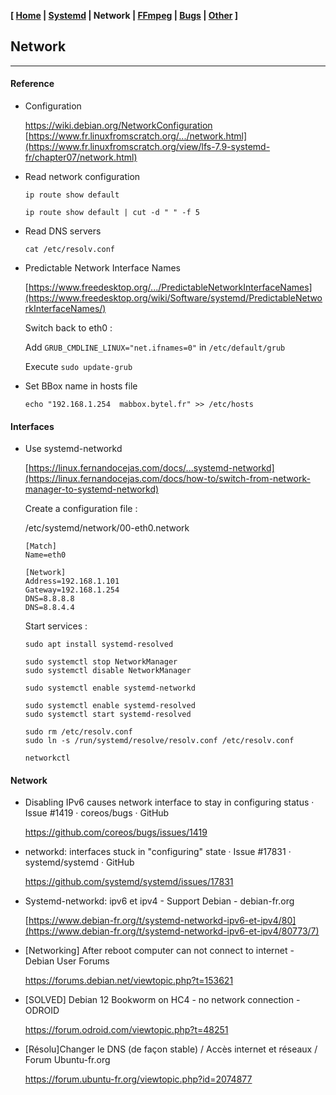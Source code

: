 <link href="style.css" rel="stylesheet"></link>

**[ [Home](00-Home.html) | [Systemd](01-Systemd.html) | Network | [FFmpeg](03-FFmpeg.html) | [Bugs](04-Bugs.html) | [Other](99-Other.html) ]**

## Network

---

#### Reference

* Configuration
    
    https://wiki.debian.org/NetworkConfiguration  
    [https://www.fr.linuxfromscratch.org/.../network.html](https://www.fr.linuxfromscratch.org/view/lfs-7.9-systemd-fr/chapter07/network.html)  

* Read network configuration
    
    `ip route show default`
    
    `ip route show default | cut -d " " -f 5`

* Read DNS servers
    
    `cat /etc/resolv.conf`

* Predictable Network Interface Names
    
    [https://www.freedesktop.org/.../PredictableNetworkInterfaceNames](https://www.freedesktop.org/wiki/Software/systemd/PredictableNetworkInterfaceNames/)  
    
    Switch back to eth0 :
    
    Add `GRUB_CMDLINE_LINUX="net.ifnames=0"` in `/etc/default/grub`
    
    Execute `sudo update-grub`
    
* Set BBox name in hosts file

    `echo "192.168.1.254  mabbox.bytel.fr" >> /etc/hosts`


#### Interfaces

* Use systemd-networkd
    
    [https://linux.fernandocejas.com/docs/...systemd-networkd](https://linux.fernandocejas.com/docs/how-to/switch-from-network-manager-to-systemd-networkd)  
    
    Create a configuration file :
    
    /etc/systemd/network/00-eth0.network

    ```
    [Match]
    Name=eth0

    [Network]
    Address=192.168.1.101
    Gateway=192.168.1.254
    DNS=8.8.8.8
    DNS=8.8.4.4
    ```
    
    Start services :
    
    ```
    sudo apt install systemd-resolved

    sudo systemctl stop NetworkManager
    sudo systemctl disable NetworkManager

    sudo systemctl enable systemd-networkd

    sudo systemctl enable systemd-resolved
    sudo systemctl start systemd-resolved

    sudo rm /etc/resolv.conf
    sudo ln -s /run/systemd/resolve/resolv.conf /etc/resolv.conf

    networkctl
    ```

#### Network

* Disabling IPv6 causes network interface to stay in configuring status · Issue #1419 · coreos/bugs · GitHub
    
    https://github.com/coreos/bugs/issues/1419  

* networkd: interfaces stuck in "configuring" state · Issue #17831 · systemd/systemd · GitHub
    
    https://github.com/systemd/systemd/issues/17831  

* Systemd-networkd: ipv6 et ipv4 - Support Debian - debian-fr.org
    
    [https://www.debian-fr.org/t/systemd-networkd-ipv6-et-ipv4/80](https://www.debian-fr.org/t/systemd-networkd-ipv6-et-ipv4/80773/7)  

* [Networking] After reboot computer can not connect to internet - Debian User Forums
    
    https://forums.debian.net/viewtopic.php?t=153621  

* [SOLVED] Debian 12 Bookworm on HC4 - no network connection - ODROID
    
    https://forum.odroid.com/viewtopic.php?t=48251  

* [Résolu]Changer le DNS (de façon stable) / Accès internet et réseaux / Forum Ubuntu-fr.org
    
    https://forum.ubuntu-fr.org/viewtopic.php?id=2074877  


